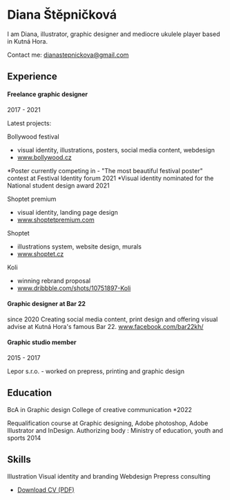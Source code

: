 <!-- Use Markdown for headings, paragraphs, lists, etc. to add structural meaning to your content. -->

# Diana Štěpničková

I am Diana, illustrator, graphic designer and mediocre ukulele player based in Kutná Hora.

Contact me: dianastepnickova@gmail.com



## Experience

#### Freelance graphic designer
2017 - 2021

Latest projects:

Bollywood festival
- visual identity, illustrations, posters, social media content, webdesign 
- www.bollywood.cz

*Poster currently competing in - "The most beautiful festival poster" contest at Festival Identity forum 2021
*Visual identity nominated for the National student design award 2021 

Shoptet premium
- visual identity, landing page design
- www.shoptetpremium.com

Shoptet 
- illustrations system, website design, murals
- www.shoptet.cz

Koli
- winning rebrand proposal
- www.dribbble.com/shots/10751897-Koli  

   
#### Graphic designer at Bar 22
since 2020
Creating social media content, print design and offering visual advise at Kutná Hora's famous Bar 22.
www.facebook.com/bar22kh/


#### Graphic studio member
2015 - 2017

Lepor s.r.o. - worked on prepress, printing and graphic design




## Education

BcA in Graphic design
College of creative communication 
*2022

Requalification course at Graphic designing, Adobe photoshop, Adobe Illustrator and InDesign.
Authorizing body : Ministry of education, youth and sports
2014



## Skills

Illustration
Visual identity and branding
Webdesign
Prepress consulting


- [Download CV (PDF)](pdf/cv-2021-11-jgagne.pdf) <!-- At the top or bottom? -->
